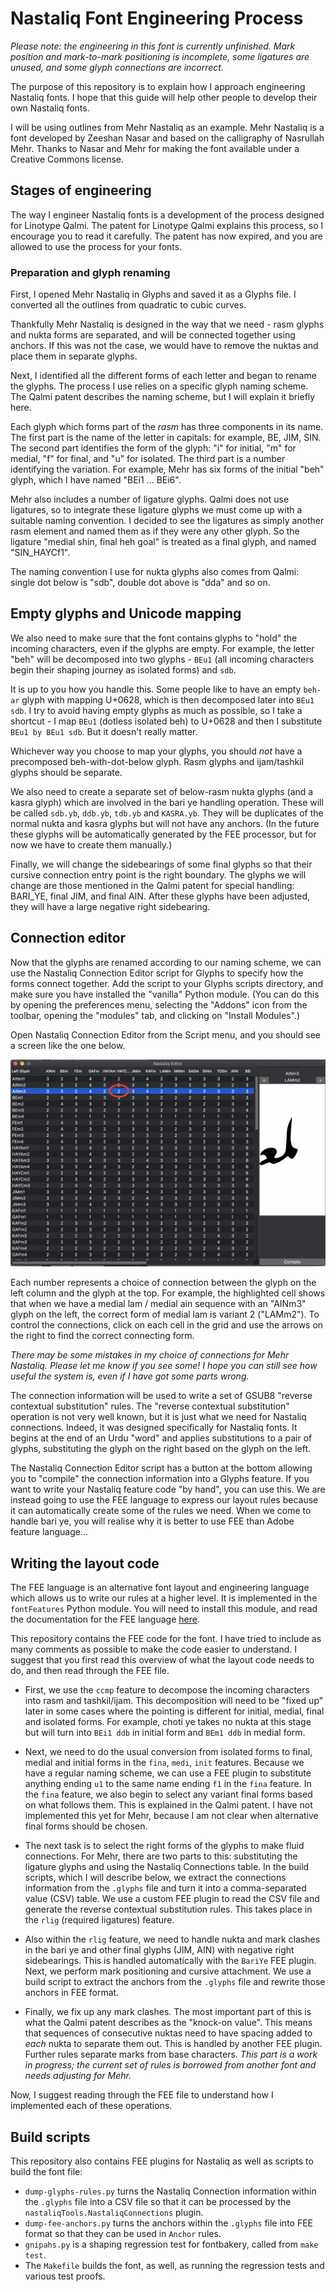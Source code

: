 # Nastaliq Font Engineering Process

*Please note: the engineering in this font is currently unfinished. Mark position and mark-to-mark positioning is incomplete, some ligatures are unused, and some glyph connections are incorrect.*

The purpose of this repository is to explain how I approach engineering Nastaliq fonts. I hope that this guide will help other people to develop their own Nastaliq fonts.

I will be using outlines from Mehr Nastaliq as an example. Mehr Nastaliq is a font developed by Zeeshan Nasar and based on the calligraphy of Nasrullah Mehr. Thanks to Nasar and Mehr for making the font available under a Creative Commons license.

## Stages of engineering

The way I engineer Nastaliq fonts is a development of the process designed for Linotype Qalmi. The patent for Linotype Qalmi explains this process, so I encourage you to read it carefully. The patent has now expired, and you are allowed to use the process for your fonts.

### Preparation and glyph renaming

First, I opened Mehr Nastaliq in Glyphs and saved it as a Glyphs file. I converted all the outlines from quadratic to cubic curves.

Thankfully Mehr Nastaliq is designed in the way that we need - rasm glyphs and nukta forms are separated, and will be connected together using anchors. If this was not the case, we would have to remove the nuktas and place them in separate glyphs.

Next, I identified all the different forms of each letter and began to rename the glyphs. The process I use relies on a specific glyph naming scheme. The Qalmi patent describes the naming scheme, but I will explain it briefly here.

Each glyph which forms part of the *rasm* has three components in its name. The first part is the name of the letter in capitals: for example, BE, JIM, SIN. The second part identifies the form of the glyph: "i" for initial, "m" for medial, "f" for final, and "u" for isolated. The third part is a number identifying the variation. For example, Mehr has six forms of the initial "beh" glyph, which I have named "BEi1 ... BEi6".

Mehr also includes a number of ligature glyphs. Qalmi does not use ligatures, so to integrate these ligature glyphs we must come up with a suitable naming convention. I decided to see the ligatures as simply another rasm element and named them as if they were any other glyph. So the ligature "medial shin, final heh goal" is treated as a final glyph, and named "SIN_HAYCf1".

The naming convention I use for nukta glyphs also comes from Qalmi: single dot below is "sdb", double dot above is "dda" and so on.

## Empty glyphs and Unicode mapping

We also need to make sure that the font contains glyphs to "hold" the incoming characters, even if the glyphs are empty. For example, the letter "beh" will be decomposed into two glyphs - `BEu1` (all incoming characters begin their shaping journey as isolated forms) and `sdb`.

It is up to you how you handle this. Some people like to have an empty `beh-ar` glyph with mapping U+0628, which is then decomposed later into `BEu1 sdb`. I try to avoid having empty glyphs as much as possible, so I take a shortcut - I map `BEu1` (dotless isolated beh) to U+0628 and then I substitute `BEu1 by BEu1 sdb`. But it doesn't really matter.

Whichever way you choose to map your glyphs, you should *not* have a precomposed beh-with-dot-below glyph. Rasm glyphs and ijam/tashkil glyphs should be separate.

We also need to create a separate set of below-rasm nukta glyphs (and a kasra glyph) which are involved in the bari ye handling operation. These will be called `sdb.yb`, `ddb.yb`, `tdb.yb` and `KASRA.yb`. They will be duplicates of the normal nukta and kasra glyphs but will not have any anchors. (In the future these glyphs will be automatically generated by the FEE processor, but for now we have to create them manually.)

Finally, we will change the sidebearings of some final glyphs so that their cursive connection entry point is the right boundary. The glyphs we will change are those mentioned in the Qalmi patent for special handling: BARI_YE, final JIM, and final AIN. After these glyphs have been adjusted, they will have a large negative right sidebearing.

## Connection editor

Now that the glyphs are renamed according to our naming scheme, we can use the Nastaliq Connection Editor script for Glyphs to specify how the forms connect together. Add the script to your Glyphs scripts directory, and make sure you have installed the "vanilla" Python module. (You can do this by opening the preferences menu, selecting the "Addons" icon from the toolbar, opening the "modules" tab, and clicking on "Install Modules".)

Open Nastaliq Connection Editor from the Script menu, and you should see a screen like the one below.

![nastaliq-connection-editor.png](nastaliq-connection-editor.png)

Each number represents a choice of connection between the glyph on the left column and the glyph at the top. For example, the highlighted cell shows that when we have a medial lam / medial ain sequence with an "AINm3" glyph on the left, the correct form of medial lam is variant 2 ("LAMm2"). To control the connections, click on each cell in the grid and use the arrows on the right to find the correct connecting form.

*There may be some mistakes in my choice of connections for Mehr Nastaliq. Please let me know if you see some! I hope you can still see how useful the system is, even if I have got some parts wrong.*

The connection information will be used to write a set of GSUB8 "reverse contextual substitution" rules. The "reverse contextual substitution" operation is not very well known, but it is just what we need for Nastaliq connections. Indeed, it was designed specifically for Nastaliq fonts. It begins at the end of an Urdu "word" and applies substitutions to a pair of glyphs, substituting the glyph on the right based on the glyph on the left.

The Nastaliq Connection Editor script has a button at the bottom allowing you to "compile" the connection information into a Glyphs feature. If you want to write your Nastaliq feature code "by hand", you can use this. We are instead going to use the FEE language to express our layout rules because it can automatically create some of the rules we need. When we come to handle bari ye, you will realise why it is better to use FEE than Adobe feature language...

## Writing the layout code

The FEE language is an alternative font layout and engineering language which allows us to write our rules at a higher level. It is implemented in the `fontFeatures` Python module. You will need to install this module, and read the documentation for the FEE language [here](https://fontfeatures.readthedocs.io/en/latest/fee-format.html).

This repository contains the FEE code for the font. I have tried to include as many comments as possible to make the code easier to understand. I suggest that you first read this overview of what the layout code needs to do, and then read through the FEE file.

* First, we use the `ccmp` feature to decompose the incoming characters into rasm and tashkil/ijam. This decomposition will need to be "fixed up" later in some cases where the pointing is different for initial, medial, final and isolated forms. For example, choti ye takes no nukta at this stage but will turn into `BEi1 ddb` in initial form and `BEm1 ddb` in medial form.

* Next, we need to do the usual conversion from isolated forms to final, medial and initial forms in the `fina`,  `medi`, `init` features. Because we have a regular naming scheme, we can use a FEE plugin to substitute anything ending `u1` to the same name ending `f1` in the `fina` feature. In the `fina` feature, we also begin to select any variant final forms based on what follows them. This is explained in the Qalmi patent. I have not implemented this yet for Mehr, because I am not clear when alternative final forms should be chosen.

* The next task is to select the right forms of the glyphs to make fluid connections. For Mehr, there are two parts to this: substituting the ligature glyphs and using the Nastaliq Connections table. In the build scripts, which I will describe below, we extract the connections information from the `.glyphs` file and turn it into a comma-separated value (CSV) table. We use a custom FEE plugin to read the CSV file and generate the reverse contextual substitution rules. This takes place in the `rlig` (required ligatures) feature.

* Also within the `rlig` feature, we need to handle nukta and mark clashes in the bari ye and other final glyphs (JIM, AIN) with negative right sidebearings. This is handled automatically with the `BariYe` FEE plugin.
Next, we perform mark positioning and cursive attachment. We use a build script to extract the anchors from the `.glyphs` file and rewrite those anchors in FEE format.

* Finally, we fix up any mark clashes. The most important part of this is what the Qalmi patent describes as the "knock-on value". This means that sequences of consecutive nuktas need to have spacing added to *each* nukta to separate them out. This is handled by another FEE plugin. Further rules separate marks from base characters. *This part is a work in progress; the current set of rules is borrowed from another font and needs adjusting for Mehr.*

Now, I suggest reading through the FEE file to understand how I implemented each of these operations.

## Build scripts

This repository also contains FEE plugins for Nastaliq as well as scripts to build the font file:

* `dump-glyphs-rules.py` turns the Nastaliq Connection information within the `.glyphs` file into a CSV file so that it can be processed by the `nastaliqTools.NastaliqConnections` plugin.
* `dump-fee-anchors.py` turns the anchors within the `.glyphs` file into FEE format so that they can be used in `Anchor` rules.
* `gnipahs.py` is a shaping regression test for fontbakery, called from `make test`.
* The `Makefile` builds the font, as well, as running the regression tests and various test proofs.


